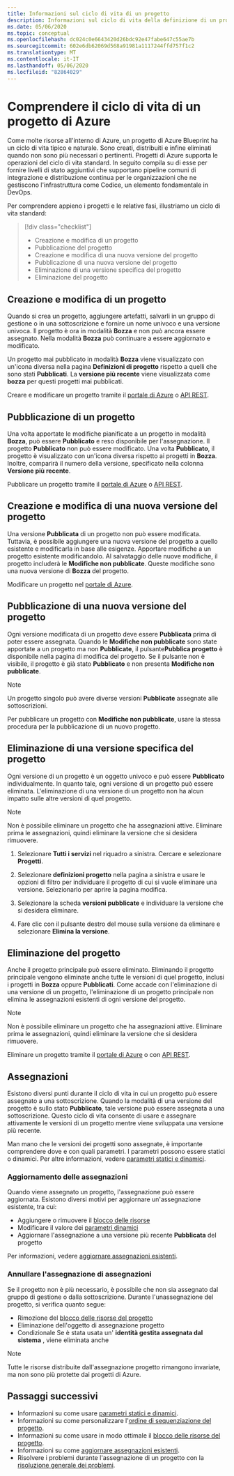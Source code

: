 ```yaml
---
title: Informazioni sul ciclo di vita di un progetto
description: Informazioni sul ciclo di vita della definizione di un progetto e informazioni dettagliate su ogni fase, tra cui l'aggiornamento e la rimozione di assegnazioni di progetti.
ms.date: 05/06/2020
ms.topic: conceptual
ms.openlocfilehash: dc024c0e6643420d26bdc92e47fabe647c55ae7b
ms.sourcegitcommit: 602e6db62069d568a91981a1117244ffd757f1c2
ms.translationtype: MT
ms.contentlocale: it-IT
ms.lasthandoff: 05/06/2020
ms.locfileid: "82864029"
---
```

# <a name="understand-the-lifecycle-of-an-azure-blueprint"></a>Comprendere il ciclo di vita di un progetto di Azure

Come molte risorse all'interno di Azure, un progetto di Azure Blueprint ha un ciclo di vita tipico e naturale. Sono creati, distribuiti e infine eliminati quando non sono più necessari o pertinenti. Progetti di Azure supporta le operazioni del ciclo di vita standard. In seguito compila su di esse per fornire livelli di stato aggiuntivi che supportano pipeline comuni di integrazione e distribuzione continua per le organizzazioni che ne gestiscono l'infrastruttura come Codice, un elemento fondamentale in DevOps.

Per comprendere appieno i progetti e le relative fasi, illustriamo un ciclo di vita standard:

> [!div class="checklist"]
> - Creazione e modifica di un progetto
> - Pubblicazione del progetto
> - Creazione e modifica di una nuova versione del progetto
> - Pubblicazione di una nuova versione del progetto
> - Eliminazione di una versione specifica del progetto
> - Eliminazione del progetto

## <a name="creating-and-editing-a-blueprint"></a>Creazione e modifica di un progetto

Quando si crea un progetto, aggiungere artefatti, salvarli in un gruppo di gestione o in una sottoscrizione e fornire un nome univoco e una versione univoca. Il progetto è ora in modalità **Bozza** e non può ancora essere assegnato. Nella modalità **Bozza** può continuare a essere aggiornato e modificato.

Un progetto mai pubblicato in modalità **Bozza** viene visualizzato con un'icona diversa nella pagina **Definizioni di progetto** rispetto a quelli che sono stati **Pubblicati**. La **versione più recente** viene visualizzata come **bozza** per questi progetti mai pubblicati.

Creare e modificare un progetto tramite il [portale di Azure](../create-blueprint-portal.md#create-a-blueprint) o [API REST](../create-blueprint-rest-api.md#create-a-blueprint).

## <a name="publishing-a-blueprint"></a>Pubblicazione di un progetto

Una volta apportate le modifiche pianificate a un progetto in modalità **Bozza**, può essere **Pubblicato** e reso disponibile per l'assegnazione. Il progetto **Pubblicato** non può essere modificato. Una volta **Pubblicato**, il progetto è visualizzato con un'icona diversa rispetto ai progetti in **Bozza**. Inoltre, comparirà il numero della versione, specificato nella colonna **Versione più recente**.

Pubblicare un progetto tramite il [portale di Azure](../create-blueprint-portal.md#publish-a-blueprint) o [API REST](../create-blueprint-rest-api.md#publish-a-blueprint).

## <a name="creating-and-editing-a-new-version-of-the-blueprint"></a>Creazione e modifica di una nuova versione del progetto

Una versione **Pubblicata** di un progetto non può essere modificata. Tuttavia, è possibile aggiungere una nuova versione del progetto a quello esistente e modificarla in base alle esigenze. Apportare modifiche a un progetto esistente modificandolo. Al salvataggio delle nuove modifiche, il progetto includerà le **Modifiche non pubblicate**. Queste modifiche sono una nuova versione di **Bozza** del progetto.

Modificare un progetto nel [portale di Azure](../create-blueprint-portal.md#edit-a-blueprint).

## <a name="publishing-a-new-version-of-the-blueprint"></a>Pubblicazione di una nuova versione del progetto

Ogni versione modificata di un progetto deve essere **Pubblicata** prima di poter essere assegnata. Quando le **Modifiche non pubblicate** sono state apportate a un progetto ma non **Pubblicate**, il pulsante**Pubblica progetto** è disponibile nella pagina di modifica del progetto. Se il pulsante non è visibile, il progetto è già stato **Pubblicato** e non presenta **Modifiche non pubblicate**.

> [!NOTE]
> Un progetto singolo può avere diverse versioni **Pubblicate** assegnate alle sottoscrizioni.

Per pubblicare un progetto con **Modifiche non pubblicate**, usare la stessa procedura per la pubblicazione di un nuovo progetto.

## <a name="deleting-a-specific-version-of-the-blueprint"></a>Eliminazione di una versione specifica del progetto

Ogni versione di un progetto è un oggetto univoco e può essere **Pubblicato** individualmente. In quanto tale, ogni versione di un progetto può essere eliminata. L'eliminazione di una versione di un progetto non ha alcun impatto sulle altre versioni di quel progetto.

> [!NOTE]
> Non è possibile eliminare un progetto che ha assegnazioni attive. Eliminare prima le assegnazioni, quindi eliminare la versione che si desidera rimuovere.

1. Selezionare **Tutti i servizi** nel riquadro a sinistra. Cercare e selezionare **Progetti**.

1. Selezionare **definizioni progetto** nella pagina a sinistra e usare le opzioni di filtro per individuare il progetto di cui si vuole eliminare una versione. Selezionarlo per aprire la pagina modifica.

1. Selezionare la scheda **versioni pubblicate** e individuare la versione che si desidera eliminare.

1. Fare clic con il pulsante destro del mouse sulla versione da eliminare e selezionare **Elimina la versione**.

## <a name="deleting-the-blueprint"></a>Eliminazione del progetto

Anche il progetto principale può essere eliminato. Eliminando il progetto principale vengono eliminate anche tutte le versioni di quel progetto, inclusi i progetti in **Bozza** oppure **Pubblicati**. Come accade con l'eliminazione di una versione di un progetto, l'eliminazione di un progetto principale non elimina le assegnazioni esistenti di ogni versione del progetto.

> [!NOTE]
> Non è possibile eliminare un progetto che ha assegnazioni attive. Eliminare prima le assegnazioni, quindi eliminare la versione che si desidera rimuovere.

Eliminare un progetto tramite il [portale di Azure](../create-blueprint-portal.md#delete-a-blueprint) o con [API REST](../create-blueprint-rest-api.md#delete-a-blueprint).

## <a name="assignments"></a>Assegnazioni

Esistono diversi punti durante il ciclo di vita in cui un progetto può essere assegnato a una sottoscrizione. Quando la modalità di una versione del progetto è sullo stato **Pubblicato**, tale versione può essere assegnata a una sottoscrizione. Questo ciclo di vita consente di usare e assegnare attivamente le versioni di un progetto mentre viene sviluppata una versione più recente.

Man mano che le versioni dei progetti sono assegnate, è importante comprendere dove e con quali parametri. I parametri possono essere statici o dinamici. Per altre informazioni, vedere [parametri statici e dinamici](parameters.md).

### <a name="updating-assignments"></a>Aggiornamento delle assegnazioni

Quando viene assegnato un progetto, l'assegnazione può essere aggiornata. Esistono diversi motivi per aggiornare un'assegnazione esistente, tra cui:

- Aggiungere o rimuovere il [blocco delle risorse](resource-locking.md)
- Modificare il valore dei [parametri dinamici](parameters.md#dynamic-parameters)
- Aggiornare l'assegnazione a una versione più recente **Pubblicata** del progetto

Per informazioni, vedere [aggiornare assegnazioni esistenti](../how-to/update-existing-assignments.md).

### <a name="unassigning-assignments"></a>Annullare l'assegnazione di assegnazioni

Se il progetto non è più necessario, è possibile che non sia assegnato dal gruppo di gestione o dalla sottoscrizione. Durante l'unassegnazione del progetto, si verifica quanto segue:

- Rimozione del [blocco delle risorse del progetto](resource-locking.md)
- Eliminazione dell'oggetto di assegnazione progetto
- Condizionale Se è stata usata un' **identità gestita assegnata dal sistema** , viene eliminata anche

> [!NOTE]
> Tutte le risorse distribuite dall'assegnazione progetto rimangono invariate, ma non sono più protette dai progetti di Azure.

## <a name="next-steps"></a>Passaggi successivi

- Informazioni su come usare [parametri statici e dinamici](parameters.md).
- Informazioni su come personalizzare l'[ordine di sequenziazione del progetto](sequencing-order.md).
- Informazioni su come usare in modo ottimale il [blocco delle risorse del progetto](resource-locking.md).
- Informazioni su come [aggiornare assegnazioni esistenti](../how-to/update-existing-assignments.md).
- Risolvere i problemi durante l'assegnazione di un progetto con la [risoluzione generale dei problemi](../troubleshoot/general.md).
